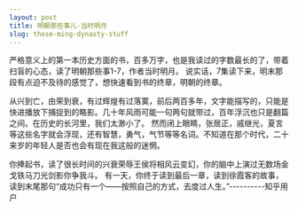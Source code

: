 ```yaml
---
layout: post
title: 明朝那些事儿-当时明月
slug: those-ming-dynasty-stuff
---
```

严格意义上的第一本历史方面的书，百多万字，也是我读过的字数最长的了，带着扫盲的心态，读了明朝那些事1-7，作者当时明月。
说实话，7集读下来，明末那段有点迫不及待的感觉了，想快速看到书的终章，明朝的终章。

从兴到亡，由荣到衰，有过辉煌有过落寞，前后两百多年，文字能描写的，只能是快进播放下捕捉到的略影。几十年风雨可能一句两句就带过，百年浮沉也只是翻篇之间。在历史的长河里，我们太渺小了。
然而闭上眼睛，张居正，戚继光，夏言等这些名字就会浮现，还有智慧，勇气，气节等等名词。不知道在那个时代，二十来岁的年轻人是否也会有现在我这般的迷惘。

你捧起书，读了很长时间的兴衰荣辱王侯将相风云变幻，你的脑中上演过无数场金戈铁马刀光剑影你争我斗。
有一天，你终于读到最后一章，读到徐霞客的故事，读到末尾那句“成功只有一个――按照自己的方式，去度过人生。”----------知乎用户